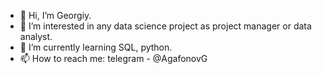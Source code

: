 - 👋 Hi, I’m Georgiy.
- 👀 I’m interested in any data science project as project manager or data analyst. 
- 🌱 I’m currently learning SQL, python.
- 📫 How to reach me: telegram - @AgafonovG

<!---
agafonovpsy/agafonovpsy is a ✨ special ✨ repository because its `README.md` (this file) appears on your GitHub profile.
You can click the Preview link to take a look at your changes.
--->
